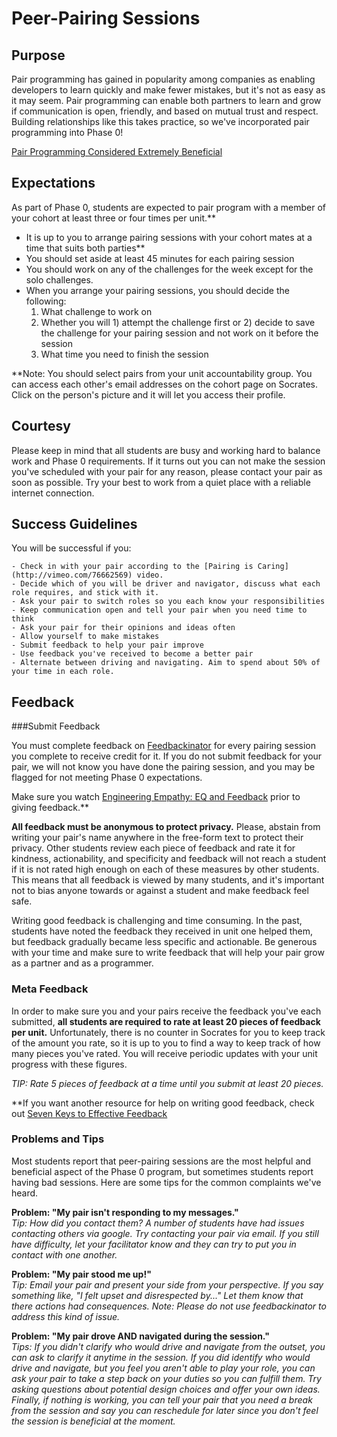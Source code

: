 # Peer-Pairing Sessions


## Purpose
Pair programming has gained in popularity among companies as enabling developers to learn quickly and make fewer mistakes, but it's not as easy as it may seem. Pair programming can enable both partners to learn and grow if communication is open, friendly, and based on mutual trust and respect. Building relationships like this takes practice, so we've incorporated pair programming into Phase 0!  


[Pair Programming Considered Extremely Beneficial](http://techcrunch.com/2012/03/17/pair-programming-considered-extremely-beneficial/)


## Expectations
As part of Phase 0, students are expected to pair program with a member of your cohort at least three or four times per unit.** 

* It is up to you to arrange pairing sessions with your cohort mates at a time that suits both parties**
* You should set aside at least 45 minutes for each pairing session
* You should work on any of the challenges for the week except for the solo challenges.
* When you arrange your pairing sessions, you should decide the following:
  1. What challenge to work on
  2. Whether you will 1) attempt the challenge first or 2) decide to save the challenge for your pairing session and not work on it before the session
  3. What time you need to finish the session


**Note: You should select pairs from your unit accountability group. You can access each other's email addresses on the cohort page on Socrates. Click on the person's picture and it will let you access their profile. 



## Courtesy

Please keep in mind that all students are busy and working hard to balance work and Phase 0 requirements. If it turns out you can not make the session you've scheduled with your pair for any reason, please contact your pair as soon as possible. Try your best to work from a quiet place with a reliable internet connection. 


## Success Guidelines

You will be successful if you:

	- Check in with your pair according to the [Pairing is Caring](http://vimeo.com/76662569) video. 
	- Decide which of you will be driver and navigator, discuss what each role requires, and stick with it. 
	- Ask your pair to switch roles so you each know your responsibilities
	- Keep communication open and tell your pair when you need time to think
	- Ask your pair for their opinions and ideas often
	- Allow yourself to make mistakes
	- Submit feedback to help your pair improve
	- Use feedback you've received to become a better pair
	- Alternate between driving and navigating. Aim to spend about 50% of your time in each role.

	


## Feedback
###Submit Feedback

You must complete feedback on [Feedbackinator](https://socrates.devbootcamp.com/feedback) for every pairing session you complete to receive credit for it. If you do not submit feedback for your pair, we will not know you have done the pairing session, and you may be flagged for not meeting Phase 0 expectations. 

Make sure you watch [Engineering Empathy: EQ and Feedback](http://vimeo.com/76762772) prior to giving feedback.**

**All feedback must be anonymous to protect privacy.** Please, abstain from writing your pair's name anywhere in the free-form text to protect their privacy. Other students review each piece of feedback and rate it for kindness, actionability, and specificity and feedback will not reach a student if it is not rated high enough on each of these measures by other students. This means that all feedback is viewed by many students, and it's important not to bias anyone towards or against a student and make feedback feel safe. 

Writing good feedback is challenging and time consuming. In the past, students have noted the feedback they received in unit one helped them, but feedback gradually became less specific and actionable. Be generous with your time and make sure to write feedback that will help your pair grow as a partner and as a programmer. 



### Meta Feedback

In order to make sure you and your pairs receive the feedback you've each submitted, **all students are required to rate at least 20 pieces of feedback per unit.** Unfortunately, there is no counter in Socrates for you to keep track of the amount you rate, so it is up to you to find a way to keep track of how many pieces you've rated. You will receive periodic updates with your unit progress with these figures.

*TIP: Rate 5 pieces of feedback at a time until you submit at least 20 pieces.* 

**If you want another resource for help on writing good feedback, check out [Seven Keys to Effective Feedback](http://www.ascd.org/publications/educational-leadership/sept12/vol70/num01/Seven-Keys-to-Effective-Feedback.aspx)


### Problems and Tips
Most students report that peer-pairing sessions are the most helpful and beneficial aspect of the Phase 0 program, but sometimes students report having bad sessions. Here are some tips for the common complaints we've heard.

**Problem: "My pair isn't responding to my messages."**<br>
*Tip: How did you contact them? A number of students have had issues contacting others via google. Try contacting your pair via email. If you still have difficulty, let your facilitator know and they can try to put you in contact with one another.*

**Problem: "My pair stood me up!"**<br> 
*Tip: Email your pair and present your side from your perspective. If you say something like, "I felt upset and disrespected by..." Let them know that there actions had consequences. Note: Please do not use feedbackinator to address this kind of issue.*


**Problem: "My pair drove AND navigated during the session."**<br>
*Tips: If you didn't clarify who would drive and navigate from the outset, you can ask to clarify it anytime in the session. If you did identify who would drive and navigate, but you feel you aren't able to play your role, you can ask your pair to take a step back on your duties so you can fulfill them. Try asking questions about potential design choices and offer your own ideas. Finally, if nothing is working, you can tell your pair that you need a break from the session and say you can reschedule for later since you don't feel the session is beneficial at the moment.*












